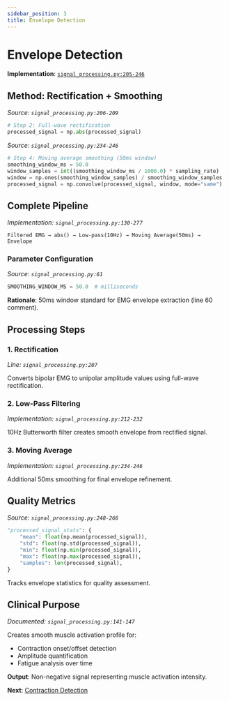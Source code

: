 ```yaml
---
sidebar_position: 3
title: Envelope Detection
---
```


# Envelope Detection

**Implementation**: [`signal_processing.py:205-246`](backend/emg/signal_processing.py#L205-L246)

## Method: Rectification + Smoothing

*Source: `signal_processing.py:206-209`*

```python
# Step 2: Full-wave rectification
processed_signal = np.abs(processed_signal)
```

*Source: `signal_processing.py:234-246`*

```python
# Step 4: Moving average smoothing (50ms window)
smoothing_window_ms = 50.0
window_samples = int((smoothing_window_ms / 1000.0) * sampling_rate)
window = np.ones(smoothing_window_samples) / smoothing_window_samples
processed_signal = np.convolve(processed_signal, window, mode="same")
```

## Complete Pipeline

*Implementation: `signal_processing.py:130-277`*

```
Filtered EMG → abs() → Low-pass(10Hz) → Moving Average(50ms) → Envelope
```

### Parameter Configuration

*Source: `signal_processing.py:61`*

```python
SMOOTHING_WINDOW_MS = 50.0  # milliseconds
```

**Rationale**: 50ms window standard for EMG envelope extraction (line 60 comment).

## Processing Steps

### 1. Rectification
*Line: `signal_processing.py:207`*

Converts bipolar EMG to unipolar amplitude values using full-wave rectification.

### 2. Low-Pass Filtering  
*Implementation: `signal_processing.py:212-232`*

10Hz Butterworth filter creates smooth envelope from rectified signal.

### 3. Moving Average
*Implementation: `signal_processing.py:234-246`*

Additional 50ms smoothing for final envelope refinement.

## Quality Metrics

*Source: `signal_processing.py:248-266`*

```python
"processed_signal_stats": {
    "mean": float(np.mean(processed_signal)),
    "std": float(np.std(processed_signal)),
    "min": float(np.min(processed_signal)),
    "max": float(np.max(processed_signal)),
    "samples": len(processed_signal),
}
```

Tracks envelope statistics for quality assessment.

## Clinical Purpose

*Documented: `signal_processing.py:141-147`*

Creates smooth muscle activation profile for:
- Contraction onset/offset detection
- Amplitude quantification  
- Fatigue analysis over time

**Output**: Non-negative signal representing muscle activation intensity.

**Next**: [Contraction Detection](./contraction-detection)